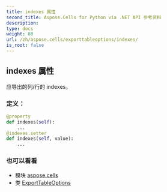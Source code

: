 ```yaml
---
title: indexes 属性
second_title: Aspose.Cells for Python via .NET API 参考资料
description:
type: docs
weight: 80
url: /zh/aspose.cells/exporttableoptions/indexes/
is_root: false
---
```

## indexes 属性

应导出的列/行的 indexes。
### 定义：
```python
@property
def indexes(self):
    ...
@indexes.setter
def indexes(self, value):
    ...
```

### 也可以看看
* 模块 [aspose.cells](../../)
* 类 [ExportTableOptions](/cells/python-net/zh/aspose.cells/exporttableoptions)
